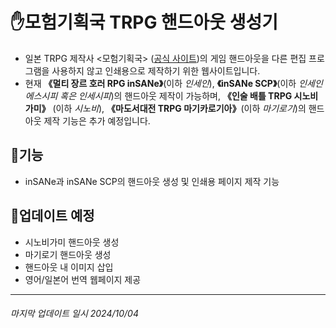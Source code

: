 # ✋모험기획국 TRPG 핸드아웃 생성기

- 일본 TRPG 제작사 <모험기획국> ([공식 사이트](https://bouken.jp/))의 게임 핸드아웃을 다른 편집 프로그램을 사용하지 않고 인쇄용으로 제작하기 위한 웹사이트입니다.
- 현재 **《멀티 장르 호러 RPG inSANe》**(이하 _인세인_), **《inSANe SCP》**(이하 _인세인 에스시피 혹은 인세시피_)의 핸드아웃 제작이 가능하며, **《인술 배틀 TRPG 시노비가미》** (이하 _시노비_), **《마도서대전 TRPG 마기카로기아》**(이하 _마기로기_)의 핸드아웃 제작 기능은 추가 예정입니다.

## 🎲기능

- inSANe과 inSANe SCP의 핸드아웃 생성 및 인쇄용 페이지 제작 기능

## 🎲업데이트 예정

- 시노비가미 핸드아웃 생성
- 마기로기 핸드아웃 생성
- 핸드아웃 내 이미지 삽입
- 영어/일본어 번역 웹페이지 제공

---

###### 마지막 업데이트 일시 2024/10/04
